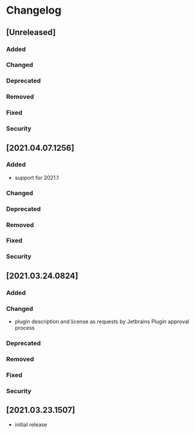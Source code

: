 # Changelog

## [Unreleased]
### Added

### Changed

### Deprecated

### Removed

### Fixed

### Security
## [2021.04.07.1256]
### Added
* support for 2021.1

### Changed

### Deprecated

### Removed

### Fixed

### Security
## [2021.03.24.0824]

### Added

### Changed

- plugin description and license as requests by Jetbrains Plugin approval process

### Deprecated

### Removed

### Fixed

### Security

## [2021.03.23.1507]

- initial release
